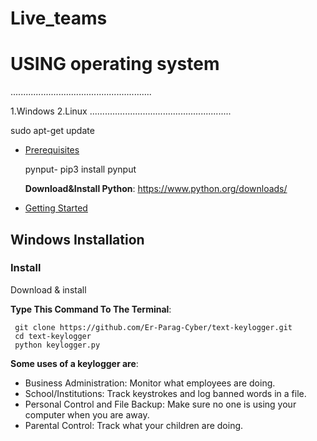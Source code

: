 # Live_teams


<h1>USING operating system </h1>


........................................................

                                                              
<h>
  
1.Windows
2.Linux
........................................................

<h>
  
sudo apt-get update

 * [Prerequisites](#bangbang-prerequisites)

      pynput- pip3 install pynput

      **Download&Install Python**: 
    https://www.python.org/downloads/

- [Getting Started](#toolbox-getting-started)


## Windows Installation

  ### Install
Download & install 

 **Type This Command To The Terminal**:   
     
     git clone https://github.com/Er-Parag-Cyber/text-keylogger.git
     cd text-keylogger
     python keylogger.py
**Some uses of a keylogger are**:

- Business Administration: Monitor what employees are doing.
- School/Institutions: Track keystrokes and log banned words in a file.
- Personal Control and File Backup: Make sure no one is using your computer when you are away.
- Parental Control: Track what your children are doing.




